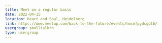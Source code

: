 ```yaml
---
title: Meet on a regular basis
date: 2022-04-15
location: Heart and Soul, Heidelberg
link: https://www.meetup.com/back-to-the-future/events/hmcmfpydcgbtb/
usergroup: smalltalkrn
type: usergroup
---
```

